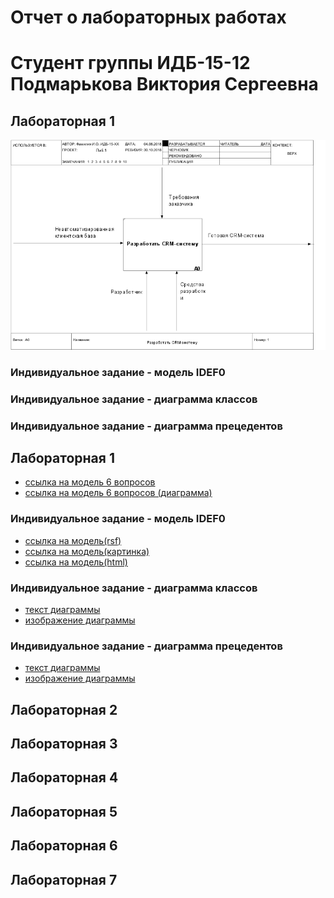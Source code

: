 # Отчет о лабораторных работах
# Студент группы ИДБ-15-12 Подмарькова Виктория Сергеевна
## Лабораторная 1
![](https://github.com/victoriapdmr/victoria.github.io/blob/master/01_A0.png)
### Индивидуальное задание - модель IDEF0

### Индивидуальное задание - диаграмма классов

### Индивидуальное задание - диаграмма прецедентов



## Лабораторная 1
* [ссылка на модель 6 вопросов](https://github.com/victoriapdmr/victoria.github.io/blob/master/6%20%D0%B2%D0%BE%D0%BF%D1%80%D0%BE%D1%81%D0%BE%D0%B2.rsf)
* [ссылка на модель 6 вопросов (диаграмма)](https://github.com/victoriapdmr/victoria.github.io/blob/master/6%20%D0%B2%D0%BE%D0%BF%D1%80%D0%BE%D1%81%D0%BE%D0%B2%20(%D0%B4%D0%B8%D0%B0%D0%B3%D1%80%D0%B0%D0%BC%D0%BC%D0%B0).png)
### Индивидуальное задание - модель IDEF0
* [ссылка на модель(rsf)](https://github.com/victoriapdmr/victoria.github.io/blob/master/%D0%9C%D0%BE%D0%B4%D0%B5%D0%BB%D1%8C.rsf)
* [ссылка на модель(картинка)](https://github.com/victoriapdmr/victoria.github.io/blob/master/%D0%9C%D0%BE%D0%B4%D0%B5%D0%BB%D1%8C.png)
* [ссылка на модель(html)](https://github.com/victoriapdmr/victoria.github.io/blob/master/%D0%9C%D0%BE%D0%B4%D0%B5%D0%BB%D1%8C.htm)
### Индивидуальное задание - диаграмма классов
* [текст диаграммы](https://github.com/victoriapdmr/victoria.github.io/blob/master/%D0%94%D0%B8%D0%B0%D0%B3%D1%80%D0%B0%D0%BC%D0%BC%D0%B0%20%D0%BA%D0%BB%D0%B0%D1%81%D1%81%D0%BE%D0%B2.txt)
* [изображение диаграммы](http://www.plantuml.com/plantuml/png/JSynIWD150RWEdEAHoe53n7Z1UoiXvt17JBPaJSRB2GGLx4n6D12i53Z2I8OI95Th_2_6_bmBMo__v-VUQDSMwvdqsZo95GNbksKYcXpfYip6DjYSivfLhcJ51FJMHbgRmR7pEcobt7KYXOJEy__QMxwbI7MqiWDlh15AysGRAPJtIQyeCCUtxAK1scmbON1e-8xuGqxkSP6totfpmxmZ1ORj1gjZaZZ3f-o-1LrMH5skd-BJd6lSDSNyOHNhF4XzuVwfJ8uJqNW8depyfNJity0)
### Индивидуальное задание - диаграмма прецедентов
* [текст диаграммы](https://github.com/victoriapdmr/victoria.github.io/blob/master/%D0%94%D0%B8%D0%B0%D0%B3%D1%80%D0%B0%D0%BC%D0%BC%D0%B0%20%D0%BF%D1%80%D0%B5%D1%86%D0%B5%D0%B4%D0%B5%D0%BD%D1%82%D0%BE%D0%B2.txt)
* [изображение диаграммы](http://www.plantuml.com/plantuml/png/fP6zIWD14CVhp5CCMsaHy054Sh4-kCvwkLkJ9PTRcTt3mWWQiGiMbZP-DBP138Hez1LctyYHJIIznRB3_-F7BDlpGLDenpNuaMtEDEanwZ8umWlez7Kv6f1hc-hOrIAT36qmqCc8t7bI-hL49EYeChGhNUxmMczAxSs_YRKv3HWSaXqC0rQMJ1ciQo3jMnoWzgZubHVymL_y9lTARSnyOxxm8jxocfUyuhdQDfFt7AVnXj-bjexJlsBo7WJuoTzn5k_YL1XN2hQlobBYaPVnckV2c27VI-59GO7TBkvb-o3dTyn1bZoSo5H0BiBaI1Q3dcag-O0V)
## Лабораторная 2

## Лабораторная 3

## Лабораторная 4

## Лабораторная 5

## Лабораторная 6

## Лабораторная 7
